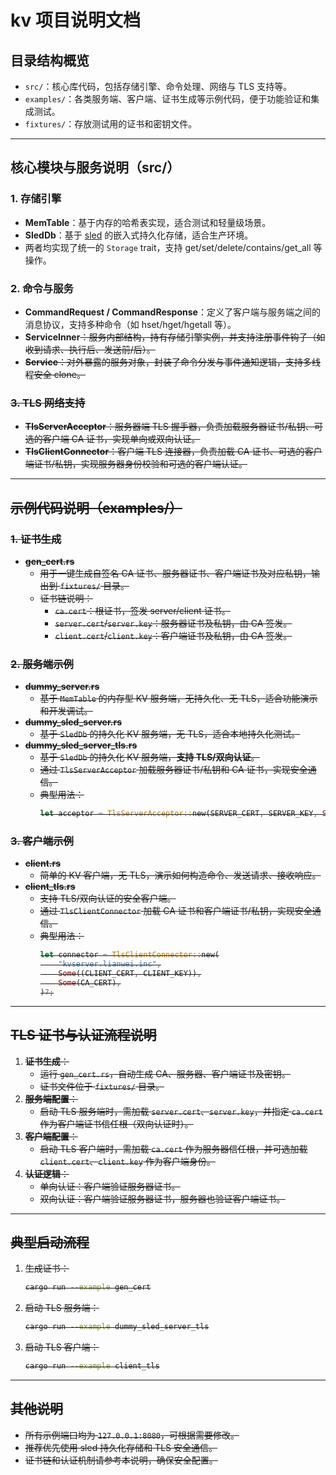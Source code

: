 # kv 项目说明文档

## 目录结构概览

- `src/`：核心库代码，包括存储引擎、命令处理、网络与 TLS 支持等。
- `examples/`：各类服务端、客户端、证书生成等示例代码，便于功能验证和集成测试。
- `fixtures/`：存放测试用的证书和密钥文件。

---

## 核心模块与服务说明（src/）

### 1. 存储引擎
- **MemTable**：基于内存的哈希表实现，适合测试和轻量级场景。
- **SledDb**：基于 [sled](https://github.com/spacejam/sled) 的嵌入式持久化存储，适合生产环境。
- 两者均实现了统一的 `Storage` trait，支持 get/set/delete/contains/get_all 等操作。

### 2. 命令与服务
- **CommandRequest / CommandResponse**：定义了客户端与服务端之间的消息协议，支持多种命令（如 hset/hget/hgetall 等）。
- **ServiceInner<S>**：服务内部结构，持有存储引擎实例，并支持注册事件钩子（如收到请求、执行后、发送前/后）。
- **Service<S>**：对外暴露的服务对象，封装了命令分发与事件通知逻辑，支持多线程安全 clone。

### 3. TLS 网络支持
- **TlsServerAcceptor**：服务器端 TLS 握手器，负责加载服务器证书/私钥、可选的客户端 CA 证书，实现单向或双向认证。
- **TlsClientConnector**：客户端 TLS 连接器，负责加载 CA 证书、可选的客户端证书/私钥，实现服务器身份校验和可选的客户端认证。

---

## 示例代码说明（examples/）

### 1. 证书生成
- **gen_cert.rs**
  - 用于一键生成自签名 CA 证书、服务器证书、客户端证书及对应私钥，输出到 `fixtures/` 目录。
  - 证书链说明：
    - `ca.cert`：根证书，签发 server/client 证书。
    - `server.cert`/`server.key`：服务器证书及私钥，由 CA 签发。
    - `client.cert`/`client.key`：客户端证书及私钥，由 CA 签发。

### 2. 服务端示例
- **dummy_server.rs**
  - 基于 `MemTable` 的内存型 KV 服务端，无持久化、无 TLS，适合功能演示和开发调试。
- **dummy_sled_server.rs**
  - 基于 `SledDb` 的持久化 KV 服务端，无 TLS，适合本地持久化测试。
- **dummy_sled_server_tls.rs**
  - 基于 `SledDb` 的持久化 KV 服务端，**支持 TLS/双向认证**。
  - 通过 `TlsServerAcceptor` 加载服务器证书/私钥和 CA 证书，实现安全通信。
  - 典型用法：
    ```rust
    let acceptor = TlsServerAcceptor::new(SERVER_CERT, SERVER_KEY, Some(CA_CERT))?;
    ```

### 3. 客户端示例
- **client.rs**
  - 简单的 KV 客户端，无 TLS，演示如何构造命令、发送请求、接收响应。
- **client_tls.rs**
  - 支持 TLS/双向认证的安全客户端。
  - 通过 `TlsClientConnector` 加载 CA 证书和客户端证书/私钥，实现安全通信。
  - 典型用法：
    ```rust
    let connector = TlsClientConnector::new(
        "kvserver.lianwei.inc",
        Some((CLIENT_CERT, CLIENT_KEY)),
        Some(CA_CERT),
    )?;
    ```

---

## TLS 证书与认证流程说明

1. **证书生成**：
   - 运行 `gen_cert.rs`，自动生成 CA、服务器、客户端证书及密钥。
   - 证书文件位于 `fixtures/` 目录。
2. **服务端配置**：
   - 启动 TLS 服务端时，需加载 `server.cert`、`server.key`，并指定 `ca.cert` 作为客户端证书信任根（双向认证时）。
3. **客户端配置**：
   - 启动 TLS 客户端时，需加载 `ca.cert` 作为服务器信任根，并可选加载 `client.cert`、`client.key` 作为客户端身份。
4. **认证逻辑**：
   - 单向认证：客户端验证服务器证书。
   - 双向认证：客户端验证服务器证书，服务器也验证客户端证书。

---

## 典型启动流程

1. 生成证书：
   ```bash
   cargo run --example gen_cert
   ```
2. 启动 TLS 服务端：
   ```bash
   cargo run --example dummy_sled_server_tls
   ```
3. 启动 TLS 客户端：
   ```bash
   cargo run --example client_tls
   ```

---

## 其他说明
- 所有示例端口均为 `127.0.0.1:8080`，可根据需要修改。
- 推荐优先使用 sled 持久化存储和 TLS 安全通信。
- 证书链和认证机制请参考本说明，确保安全配置。
